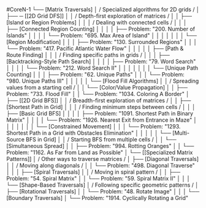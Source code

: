 #CoreN-1
└── [Matrix Traversals]
    │   / Specialized algorithms for 2D grids /
    │
    ├── ─ [[2D Grid DFS]]
    │   │   / Depth-first exploration of matrices /
    │   │   ├── [Island or Region Problems]
    │   │   │   / Dealing with connected cells /
    │   │   │   ├── [Connected Region Counting]
    │   │   │   │   ├── Problem: "200. Number of Islands"
    │   │   │   │   └── Problem: "695. Max Area of Island"
    │   │   │   │
    │   │   │   └── [Region Modification]
    │   │   │       ├── Problem: "130. Surrounded Regions"
    │   │   │       └── Problem: "417. Pacific Atlantic Water Flow"
    │   │   │
    │   │   ├── [Path & Route Finding]
    │   │   │   / Finding specific paths in grids /
    │   │   │   ├── [Backtracking-Style Path Search]
    │   │   │   │   ├── Problem: "79. Word Search"
    │   │   │   │   └── Problem: "212. Word Search II"
    │   │   │   │
    │   │   │   └── [Unique Path Counting]
    │   │   │       ├── Problem: "62. Unique Paths"
    │   │   │       └── Problem: "980. Unique Paths III"
    │   │   │
    │   │   └── [Flood Fill Algorithms]
    │   │       / Spreading values from a starting cell /
    │   │       └── [Color/Value Propagation]
    │   │           ├── Problem: "733. Flood Fill"
    │   │           └── Problem: "1034. Coloring A Border"
    │
    ├── [[2D Grid BFS]]
    │   │   / Breadth-first exploration of matrices /
    │   │   ├── [Shortest Path in Grid]
    │   │   │   / Finding minimum steps between cells /
    │   │   │   ├── [Basic Grid BFS]
    │   │   │   │   ├── Problem: "1091. Shortest Path in Binary Matrix"
    │   │   │   │   └── Problem: "1926. Nearest Exit from Entrance in Maze"
    │   │   │   │
    │   │   │   └── [Constrained Movement]
    │   │   │       └── Problem: "1293. Shortest Path in a Grid with Obstacles Elimination"
    │   │   │
    │   │   └── [Multi-Source BFS in Grid]
    │   │       / Starting BFS from multiple cells /
    │   │       └── [Simultaneous Spread]
    │   │           ├── Problem: "994. Rotting Oranges"
    │   │           └── Problem: "1162. As Far from Land as Possible"
    │
    └── [[Specialized Matrix Patterns]]
        │   / Other ways to traverse matrices /
        │   ├── [Diagonal Traversals]
        │   │   / Moving along diagonals /
        │   │   └── Problem: "498. Diagonal Traverse"
        │   │
        │   ├── [Spiral Traversals]
        │   │   / Moving in spiral pattern /
        │   │   ├── Problem: "54. Spiral Matrix"
        │   │   └── Problem: "59. Spiral Matrix II"
        │   │
        │   └── [Shape-Based Traversals]
        │       / Following specific geometric patterns /
        │       ├── [Rotational Traversals]
        │       │   └── Problem: "48. Rotate Image"
        │       │
        │       └── [Boundary Traversals]
        │           └── Problem: "1914. Cyclically Rotating a Grid"